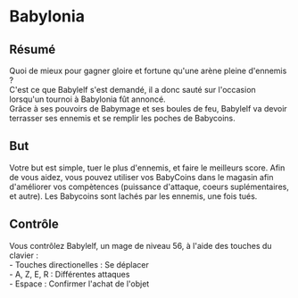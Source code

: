 # Babylonia

## Résumé
Quoi de mieux pour gagner gloire et fortune qu'une arène pleine d'ennemis ?</br>
C'est ce que Babylelf s'est demandé, il a donc sauté sur l'occasion lorsqu'un tournoi à Babylonia fût annoncé.</br>
Grâce à ses pouvoirs de Babymage et ses boules de feu, Babylelf va devoir terrasser ses ennemis et se remplir les poches de Babycoins.

## But
Votre but est simple, tuer le plus d'ennemis, et faire le meilleurs score.
Afin de vous aidez, vous pouvez utiliser vos BabyCoins dans le magasin afin d'améliorer vos compètences (puissance d'attaque, coeurs suplémentaires, et autre).
Les Babycoins sont lachés par les ennemis, une fois tués.

## Contrôle
Vous contrôlez Babylelf, un mage de niveau 56, à l'aide des touches du clavier :</br>
    - Touches directionelles : Se déplacer</br>
    - A, Z, E, R : Différentes attaques</br>
    - Espace : Confirmer l'achat de l'objet</br>
